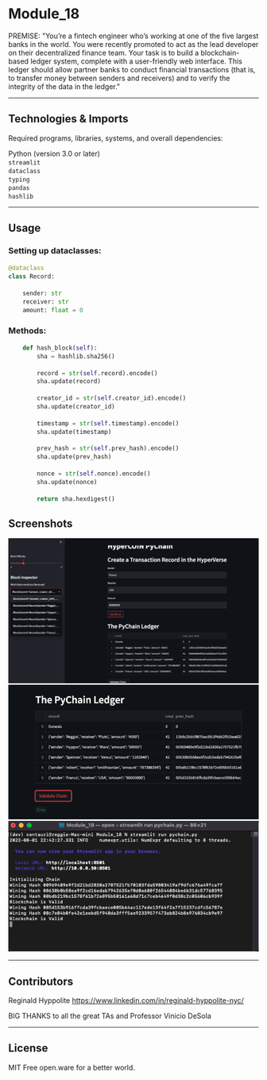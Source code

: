 # Module_18
PREMISE: "You’re a fintech engineer who’s working at one of the five largest banks in the world. You were recently promoted to act as the lead developer on their decentralized finance team. Your task is to build a blockchain-based ledger system, complete with a user-friendly web interface. This ledger should allow partner banks to conduct financial transactions (that is, to transfer money between senders and receivers) and to verify the integrity of the data in the ledger."

---

## Technologies & Imports

Required programs, libraries, systems, and overall dependencies:

Python (version 3.0 or later)
<br>
`streamlit`
<br>
`dataclass`
<br>
`typing`
<br>
`pandas`
<br>
`hashlib`

---

## Usage

### Setting up dataclasses:

```python
@dataclass
class Record:

    sender: str
    receiver: str
    amount: float = 0
```
### Methods:

```python
    def hash_block(self):
        sha = hashlib.sha256()

        record = str(self.record).encode()
        sha.update(record)

        creator_id = str(self.creator_id).encode()
        sha.update(creator_id)

        timestamp = str(self.timestamp).encode()
        sha.update(timestamp)

        prev_hash = str(self.prev_hash).encode()
        sha.update(prev_hash)

        nonce = str(self.nonce).encode()
        sha.update(nonce)

        return sha.hexdigest()
```
## Screenshots

![Screenshot of Plot](https://github.com/hyppolite314/Module_18/blob/main/Screen%20Shot%202022-08-01%20at%2010.50.39%20PM.png)
![Screenshot of Plot](https://github.com/hyppolite314/Module_18/blob/main/Screen%20Shot%202022-08-01%20at%2010.50.47%20PM.png)
![Screenshot of Plot](https://github.com/hyppolite314/Module_18/blob/main/Screen%20Shot%202022-08-01%20at%2010.53.04%20PM.png)

---

## Contributors

Reginald Hyppolite
https://www.linkedin.com/in/reginald-hyppolite-nyc/

BIG THANKS to all the great TAs and Professor Vinicio DeSola

---

## License
MIT
Free open.ware for a better world.